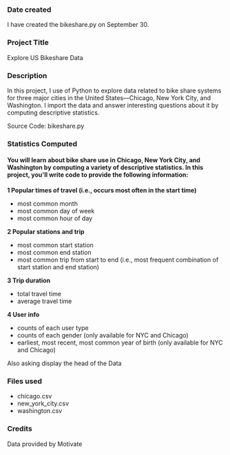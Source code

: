 ### Date created
I have created the bikeshare.py on September 30.

### Project Title
Explore US Bikeshare Data

### Description
In this project, I use of Python to explore data related to bike share systems for three major cities in the United States—Chicago, New York City, and Washington. I import the data and answer interesting questions about it by computing descriptive statistics.

Source Code: bikeshare.py

### Statistics Computed

#### You will learn about bike share use in Chicago, New York City, and Washington by computing a variety of descriptive statistics. In this project, you'll write code to provide the following information:

**1 Popular times of travel (i.e., occurs most often in the start time)**

- most common month
- most common day of week
- most common hour of day

**2 Popular stations and trip**

- most common start station
- most common end station
- most common trip from start to end (i.e., most frequent combination of start station and end station)

**3 Trip duration**

- total travel time
- average travel time

**4 User info**

- counts of each user type
- counts of each gender (only available for NYC and Chicago)
- earliest, most recent, most common year of birth (only available for NYC and Chicago)

Also asking display the head of the Data

### Files used

- chicago.csv
- new_york_city.csv
- washington.csv

### Credits

Data provided by Motivate
